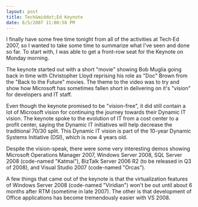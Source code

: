 ```yaml
---
layout: post
title: Tech&middot;Ed Keynote
date: 6/5/2007 11:00:58 PM
---
```


I finally have some free time tonight from all of the activities at Tech·Ed 2007, so I wanted to take some time to summarize what I've seen and done so far. To start with, I was able to get a front-row seat for the Keynote on Monday morning.

The keynote started out with a short "movie" showing Bob Muglia going back in time with Christopher Lloyd reprising his role as "Doc" Brown from the "Back to the Future" movies. The theme to the video was to try and show how Microsoft has sometimes fallen short in delivering on it's "vision" for developers and IT staff.

Even though the keynote promised to be "vision-free", it did still contain a lot of Microsoft vision for continuing the journey towards their Dynamic IT vision. The keynote spoke to the evolution of IT from a cost center to a profit center, saying the Dynamic IT initiatives will help decrease the traditional 70/30 split. This Dynamic IT vision is part of the 10-year Dynamic Systems Initiative (DSI), which is now 4 years old.

Despite the vision-speak, there were some very interesting demos showing Microsoft Operations Manager 2007, Windows Server 2008, SQL Server 2008 (code-named "Katmai"), BizTalk Server 2006 R2 (to be released in Q3 of 2008), and Visual Studio 2007 (code-named "Orcas").

A few things that came out of the keynote is that the virtualization features of Windows Server 2008 (code-named "Viridian") won't be out until about 6 months after RTM (sometime in late 2007). The other is that development of Office applications has become tremendously easier with VS 2008.

